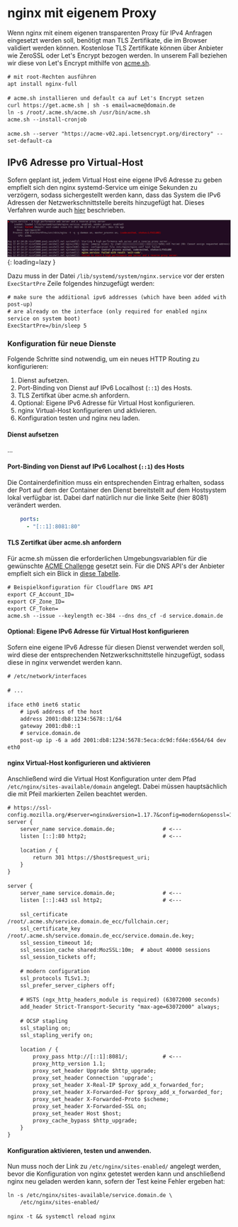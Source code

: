 # nginx mit eigenem Proxy

Wenn nginx mit einem eigenen transparenten Proxy für IPv4 Anfragen eingesetzt werden soll, 
benötigt man TLS Zertifikate, die im Browser validiert werden können. Kostenlose TLS Zertifikate 
können über Anbieter wie ZeroSSL oder Let's Encrypt bezogen werden. In unserem Fall beziehen wir 
diese von Let's Encrypt mithilfe von [acme.sh](https://github.com/acmesh-official/acme.sh).

```shell
# mit root-Rechten ausführen
apt install nginx-full

# acme.sh installieren und default ca auf Let's Encrypt setzen
curl https://get.acme.sh | sh -s email=acme@domain.de
ln -s /root/.acme.sh/acme.sh /usr/bin/acme.sh
acme.sh --install-cronjob

acme.sh --server "https://acme-v02.api.letsencrypt.org/directory" --set-default-ca
```

## IPv6 Adresse pro Virtual-Host
Sofern geplant ist, jedem Virtual Host eine eigene IPv6 Adresse zu geben empfielt sich
den nginx systemd-Service um einige Sekunden zu verzögern, sodass sichergestellt werden 
kann, dass das System die IPv6 Adressen der Netzwerkschnittstelle bereits hinzugefügt hat.
Dieses Verfahren wurde auch [hier](https://docs.ispsystem.com/ispmanager-business/troubleshooting-guide/if-nginx-does-not-start-after-rebooting-the-server) beschrieben.

![Result of `systemctl status nginx`](../img/nginx/nginx-failed-ipv6-not-assignable.png){: loading=lazy }

Dazu muss in der Datei `/lib/systemd/system/nginx.service` vor der ersten `ExecStartPre` Zeile folgendes hinzugefügt werden:
```shell
# make sure the additional ipv6 addresses (which have been added with post-up) 
# are already on the interface (only required for enabled nginx service on system boot)
ExecStartPre=/bin/sleep 5
```

### Konfiguration für neue Dienste

Folgende Schritte sind notwendig, um ein neues HTTP Routing zu konfigurieren:
1. Dienst aufsetzen.
2. Port-Binding von Dienst auf IPv6 Localhost (`::1`) des Hosts.
3. TLS Zertifkat über acme.sh anfordern.
4. Optional: Eigene IPv6 Adresse für Virtual Host konfigurieren.
5. nginx Virtual-Host konfigurieren und aktivieren.
6. Konfiguration testen und nginx neu laden.

#### Dienst aufsetzen
...

#### Port-Binding von Dienst auf IPv6 Localhost (`::1`) des Hosts
Die Containerdefinition muss ein entsprechenden Eintrag erhalten, sodass der Port 
auf dem der Container den Dienst bereitstellt auf dem Hostsystem lokal verfügbar ist.
Dabei darf natürlich nur die linke Seite (hier 8081) verändert werden.
```yaml
    ports:
      - "[::1]:8081:80"
```

#### TLS Zertifkat über acme.sh anfordern

Für acme.sh müssen die erforderlichen Umgebungsvariablen für die gewünschte 
[ACME Challenge](https://letsencrypt.org/docs/challenge-types/) gesetzt 
sein. Für die DNS API's der Anbieter empfielt sich ein Blick in 
[diese Tabelle](https://github.com/acmesh-official/acme.sh/wiki/dnsapi).

```shell
# Beispielkonfiguration für Cloudflare DNS API
export CF_Account_ID=
export CF_Zone_ID=
export CF_Token=
acme.sh --issue --keylength ec-384 --dns dns_cf -d service.domain.de
```

#### Optional: Eigene IPv6 Adresse für Virtual Host konfigurieren
Sofern eine eigene IPv6 Adresse für diesen Dienst verwendet werden soll,
wird diese der entsprechenden Netzwerkschnittstelle hinzugefügt, sodass 
diese in nginx verwendet werden kann. 

```shell
# /etc/network/interfaces

# ...

iface eth0 inet6 static
    # ipv6 address of the host
    address 2001:db8:1234:5678::1/64
    gateway 2001:db8::1
    # service.domain.de
    post-up ip -6 a add 2001:db8:1234:5678:5eca:dc9d:fd4e:6564/64 dev eth0
```

#### nginx Virtual-Host konfigurieren und aktivieren
Anschließend wird die Virtual Host Konfiguration unter dem Pfad
`/etc/nginx/sites-available/domain` angelegt. Dabei müssen hauptsächlich die 
mit Pfeil markierten Zeilen beachtet werden.
```nginx
# https://ssl-config.mozilla.org/#server=nginx&version=1.17.7&config=modern&openssl=1.1.1d&guideline=5.6
server {
    server_name service.domain.de;               # <---
    listen [::]:80 http2;                        # <---

    location / {
        return 301 https://$host$request_uri;
    }
}

server {
    server_name service.domain.de;               # <---
    listen [::]:443 ssl http2;                   # <---

    ssl_certificate /root/.acme.sh/service.domain.de_ecc/fullchain.cer;
    ssl_certificate_key /root/.acme.sh/service.domain.de_ecc/service.domain.de.key;
    ssl_session_timeout 1d;
    ssl_session_cache shared:MozSSL:10m;  # about 40000 sessions
    ssl_session_tickets off;

    # modern configuration
    ssl_protocols TLSv1.3;
    ssl_prefer_server_ciphers off;

    # HSTS (ngx_http_headers_module is required) (63072000 seconds)
    add_header Strict-Transport-Security "max-age=63072000" always;

    # OCSP stapling
    ssl_stapling on;
    ssl_stapling_verify on;

    location / {
        proxy_pass http://[::1]:8081/;           # <---
        proxy_http_version 1.1;
        proxy_set_header Upgrade $http_upgrade;
        proxy_set_header Connection 'upgrade';
        proxy_set_header X-Real-IP $proxy_add_x_forwarded_for;
        proxy_set_header X-Forwarded-For $proxy_add_x_forwarded_for;
        proxy_set_header X-Forwarded-Proto $scheme;
        proxy_set_header X-Forwarded-SSL on;
        proxy_set_header Host $host;
        proxy_cache_bypass $http_upgrade;
    }
}
```

#### Konfiguration aktivieren, testen und anwenden.
Nun muss noch der Link zu `/etc/nginx/sites-enabled/` angelegt werden, 
bevor die Konfiguration von nginx getestet werden kann und anschließend
nginx neu geladen werden kann, sofern der Test keine Fehler ergeben hat:
```shell
ln -s /etc/nginx/sites-available/service.domain.de \
    /etc/nginx/sites-enabled/

nginx -t && systemctl reload nginx
```
